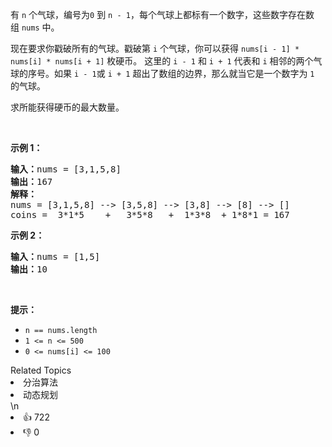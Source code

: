 <p>有 <code>n</code> 个气球，编号为<code>0</code> 到 <code>n - 1</code>，每个气球上都标有一个数字，这些数字存在数组 <code>nums</code> 中。</p>

<p>现在要求你戳破所有的气球。戳破第 <code>i</code> 个气球，你可以获得 <code>nums[i - 1] * nums[i] * nums[i + 1]</code> 枚硬币。 这里的 <code>i - 1</code> 和 <code>i + 1</code> 代表和 <code>i</code> 相邻的两个气球的序号。如果 <code>i - 1</code>或 <code>i + 1</code> 超出了数组的边界，那么就当它是一个数字为 <code>1</code> 的气球。</p>

<p>求所能获得硬币的最大数量。</p>

<p> </p>
<strong>示例 1：</strong>

<pre>
<strong>输入：</strong>nums = [3,1,5,8]
<strong>输出：</strong>167
<strong>解释：</strong>
nums = [3,1,5,8] --> [3,5,8] --> [3,8] --> [8] --> []
coins =  3*1*5    +   3*5*8   +  1*3*8  + 1*8*1 = 167</pre>

<p><strong>示例 2：</strong></p>

<pre>
<strong>输入：</strong>nums = [1,5]
<strong>输出：</strong>10
</pre>

<p> </p>

<p><strong>提示：</strong></p>

<ul>
	<li><code>n == nums.length</code></li>
	<li><code>1 <= n <= 500</code></li>
	<li><code>0 <= nums[i] <= 100</code></li>
</ul>
<div><div>Related Topics</div><div><li>分治算法</li><li>动态规划</li></div></div>\n<div><li>👍 722</li><li>👎 0</li></div>